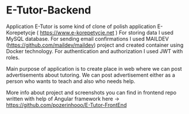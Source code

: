 # E-Tutor-Backend
Application E-Tutor is some kind of clone of polish application E-Korepetycje ( https://www.e-korepetycje.net )
For storing data I used MySQL database. For sending email confirmations I used MAILDEV (https://github.com/maildev/maildev) project and created container using Docker technology. For authentication and authorization I used JWT with roles.

Main purpose of application is to create place in web where we can post advertisements about tutoring. We can post advertisement either as a person who wants to teach and also who needs help.

More info about project and screenshots you can find in frontend repo written with help of Angular framework here -> https://github.com/pozerinhooo/E-Tutor-FrontEnd 

